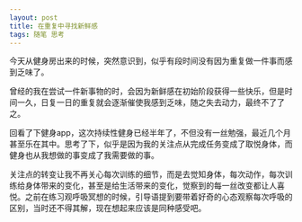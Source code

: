 ```yaml
---
layout: post
title: 在重复中寻找新鲜感
tags: 随笔 思考
---
```


今天从健身房出来的时候，突然意识到，似乎有段时间没有因为重复做一件事而感到乏味了。

曾经的我在尝试一件新事物的时，会因为新鲜感在初始阶段获得一些快乐，但是时间一久，日复一日的重复就会逐渐催使我感到乏味，随之失去动力，最终不了了之。

回看了下健身app，这次持续性健身已经半年了，不但没有一丝勉强，最近几个月甚至乐在其中。思考了下，似乎是因为我的关注点从完成任务变成了取悦身体，而健身也从我想做的事变成了我需要做的事。

关注点的转变让我不再关心每次训练的细节，而是去觉知身体，每次动作，每次训练给身体带来的变化，甚至是给生活带来的变化，觉察到的每一丝改变都让人喜悦。之前在练习观呼吸冥想的时候，引导语提到要带着好奇的心态观察每次呼吸的区别，当时还不得其解，现在想起来应该是同种感受吧。